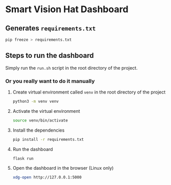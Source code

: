 # Smart Vision Hat Dashboard

## Generates `requirements.txt`

```bash
pip freeze > requirements.txt
```

## Steps to run the dashboard

Simply run the `run.sh` script in the root directory of the project.

### Or you really want to do it manually

1. Create virtual environment called `venv` in the root directory of the project

    ```bash
    python3 -m venv venv
    ```

2. Activate the virtual environment

    ```bash
    source venv/bin/activate
    ```

3. Install the dependencies

    ```bash
    pip install -r requirements.txt
    ```

4. Run the dashboard

    ```bash
    flask run
    ```

5. Open the dashboard in the browser (Linux only)

    ```bash
    xdg-open http://127.0.0.1:5000
    ```


